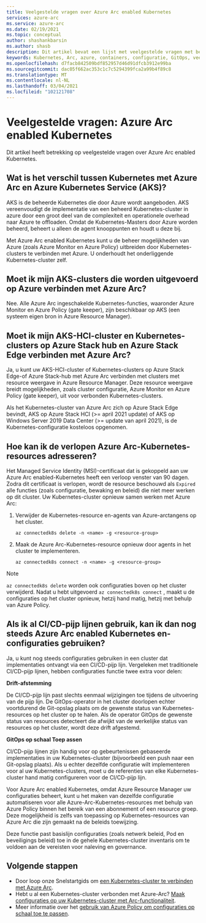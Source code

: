 ```yaml
---
title: Veelgestelde vragen over Azure Arc enabled Kubernetes
services: azure-arc
ms.service: azure-arc
ms.date: 02/19/2021
ms.topic: conceptual
author: shashankbarsin
ms.author: shasb
description: Dit artikel bevat een lijst met veelgestelde vragen met betrekking tot Azure Arc enabled Kubernetes
keywords: Kubernetes, Arc, azure, containers, configuratie, GitOps, veelgestelde vragen
ms.openlocfilehash: d7facb842509bdf852957d46d91dfcb3912e99ba
ms.sourcegitcommit: dac05f662ac353c1c7c5294399fca2a99b4f89c8
ms.translationtype: MT
ms.contentlocale: nl-NL
ms.lasthandoff: 03/04/2021
ms.locfileid: "102121708"
---
```

# <a name="frequently-asked-questions---azure-arc-enabled-kubernetes"></a>Veelgestelde vragen: Azure Arc enabled Kubernetes

Dit artikel heeft betrekking op veelgestelde vragen over Azure Arc enabled Kubernetes.

## <a name="what-is-the-difference-between-azure-arc-enabled-kubernetes-and-azure-kubernetes-service-aks"></a>Wat is het verschil tussen Kubernetes met Azure Arc en Azure Kubernetes Service (AKS)?

AKS is de beheerde Kubernetes die door Azure wordt aangeboden. AKS vereenvoudigt de implementatie van een beheerd Kubernetes-cluster in azure door een groot deel van de complexiteit en operationele overhead naar Azure te offloaden. Omdat de Kubernetes-Masters door Azure worden beheerd, beheert u alleen de agent knooppunten en houdt u deze bij.

Met Azure Arc enabled Kubernetes kunt u de beheer mogelijkheden van Azure (zoals Azure Monitor en Azure Policy) uitbreiden door Kubernetes-clusters te verbinden met Azure. U onderhoudt het onderliggende Kubernetes-cluster zelf.

## <a name="do-i-need-to-connect-my-aks-clusters-running-on-azure-to-azure-arc"></a>Moet ik mijn AKS-clusters die worden uitgevoerd op Azure verbinden met Azure Arc?

Nee. Alle Azure Arc ingeschakelde Kubernetes-functies, waaronder Azure Monitor en Azure Policy (gate keeper), zijn beschikbaar op AKS (een systeem eigen bron in Azure Resource Manager).
    
## <a name="should-i-connect-my-aks-hci-cluster-and-kubernetes-clusters-on-azure-stack-hub-and-azure-stack-edge-to-azure-arc"></a>Moet ik mijn AKS-HCI-cluster en Kubernetes-clusters op Azure Stack hub en Azure Stack Edge verbinden met Azure Arc?

Ja, u kunt uw AKS-HCI-cluster of Kubernetes-clusters op Azure Stack Edge-of Azure Stack-hub met Azure Arc verbinden met clusters met resource weergave in Azure Resource Manager. Deze resource weergave breidt mogelijkheden, zoals cluster configuratie, Azure Monitor en Azure Policy (gate keeper), uit voor verbonden Kubernetes-clusters.

Als het Kubernetes-cluster van Azure Arc zich op Azure Stack Edge bevindt, AKS op Azure Stack HCI (>= april 2021 update) of AKS op Windows Server 2019 Data Center (>= update van april 2021), is de Kubernetes-configuratie kosteloos opgenomen.

## <a name="how-to-address-expired-azure-arc-enabled-kubernetes-resources"></a>Hoe kan ik de verlopen Azure Arc-Kubernetes-resources adresseren?

Het Managed Service Identity (MSI)-certificaat dat is gekoppeld aan uw Azure Arc enabled-Kubernetes heeft een verloop venster van 90 dagen. Zodra dit certificaat is verlopen, wordt de resource beschouwd als `Expired` alle functies (zoals configuratie, bewaking en beleid) die niet meer werken op dit cluster. Uw Kubernetes-cluster opnieuw samen werken met Azure Arc:

1. Verwijder de Kubernetes-resource en-agents van Azure-arctangens op het cluster. 

    ```console
    az connectedk8s delete -n <name> -g <resource-group>
    ```

1. Maak de Azure Arc-Kubernetes-resource opnieuw door agents in het cluster te implementeren.
    
    ```console
    az connectedk8s connect -n <name> -g <resource-group>
    ```

> [!NOTE]
> `az connectedk8s delete` worden ook configuraties boven op het cluster verwijderd. Nadat u hebt uitgevoerd `az connectedk8s connect` , maakt u de configuraties op het cluster opnieuw, hetzij hand matig, hetzij met behulp van Azure Policy.

## <a name="if-i-am-already-using-cicd-pipelines-can-i-still-use-azure-arc-enabled-kubernetes-and-configurations"></a>Als ik al CI/CD-pijp lijnen gebruik, kan ik dan nog steeds Azure Arc enabled Kubernetes en-configuraties gebruiken?

Ja, u kunt nog steeds configuraties gebruiken in een cluster dat implementaties ontvangt via een CI/CD-pijp lijn. Vergeleken met traditionele CI/CD-pijp lijnen, hebben configuraties functie twee extra voor delen:

**Drift-afstemming**

De CI/CD-pijp lijn past slechts eenmaal wijzigingen toe tijdens de uitvoering van de pijp lijn. De GitOps-operator in het cluster doorlopen echter voortdurend de Git-opslag plaats om de gewenste status van Kubernetes-resources op het cluster op te halen. Als de operator GitOps de gewenste status van resources detecteert die afwijkt van de werkelijke status van resources op het cluster, wordt deze drift afgestemd.

**GitOps op schaal Toep assen**

CI/CD-pijp lijnen zijn handig voor op gebeurtenissen gebaseerde implementaties in uw Kubernetes-cluster (bijvoorbeeld een push naar een Git-opslag plaats). Als u echter dezelfde configuratie wilt implementeren voor al uw Kubernetes-clusters, moet u de referenties van elke Kubernetes-cluster hand matig configureren voor de CI/CD-pijp lijn. 

Voor Azure Arc enabled Kubernetes, omdat Azure Resource Manager uw configuraties beheert, kunt u het maken van dezelfde configuratie automatiseren voor alle Azure-Arc-Kubernetes-resources met behulp van Azure Policy binnen het bereik van een abonnement of een resource groep. Deze mogelijkheid is zelfs van toepassing op Kubernetes-resources van Azure Arc die zijn gemaakt na de beleids toewijzing.

Deze functie past basislijn configuraties (zoals netwerk beleid, Pod en beveiligings beleid) toe in de gehele Kubernetes-cluster inventaris om te voldoen aan de vereisten voor naleving en governance.

## <a name="next-steps"></a>Volgende stappen

* Door loop onze Snelstartgids om [een Kubernetes-cluster te verbinden met Azure Arc](./connect-cluster.md).
* Hebt u al een Kubernetes-cluster verbonden met Azure-Arc? [Maak configuraties op uw Kubernetes-cluster met Arc-functionaliteit](./use-gitops-connected-cluster.md).
* Meer informatie over het [gebruik van Azure Policy om configuraties op schaal toe te passen](./use-azure-policy.md).
